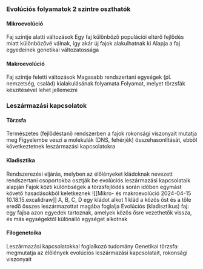 ### Evolúciós folyamatok 2 szintre oszthatók
#### Mikroevolúció
Faj szintje alatti változások
Egy faj különböző populációi eltérő fejlődés miatt különbözővé válnak, így akár új fajok alakulhatnak ki
Alapja a faj egyedeinek genetikai változatossága
#### Makroevolúció
Faj szintje feletti változások
Magasabb rendszertani egységek (pl. nemzetség, család) kialakulásának folyamata
Folyamat, melyet törzsfák készítésével lehet jellemezni
### Leszármazási kapcsolatok
#### Törzsfa
Természetes (fejlődéstani) rendszerben a fajok rokonsági viszonyait mutatja meg
Figyelembe veszi a molekulák (DNS, fehérjék) összehasonlítását, ebből következtetnek leszármazási kapcsolatokra
#### Kladisztika
Rendszerezési eljárás, melyben az élőlényeket kládoknak nevezett rendszertani csoportokba osztják be evolúciós leszármazási kapcsolataik alapján
Fajok közti különbségek a törzsfejlődés során időben egymást követő hasadásokból keletkeznek
![[Mikro- és makroevolúció 2024-04-15 10.18.15.excalidraw]]
A, B, C, D egy kládot alkot
1 klád a közös őst és a tőle eredő összes leszármazottat magába foglalja
Evolúciós (kladisztikus) faj: egy fajba azon egyedek tartoznak, amelyek közös ősre vezethetők vissza, és más egységektől különálló egységet alkotnak
#### Filogenetoika
Leszármazási kapcsolatokkal foglalkozó tudomány
Genetikai törzsfa: megmutatja az élőlények evolúciós leszármazási kapcsolatait, rokonsági viszonyait